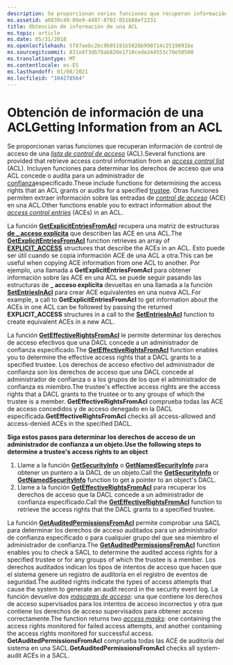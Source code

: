 ```yaml
---
description: Se proporcionan varias funciones que recuperan información de control de acceso de una lista de control de acceso (ACL).
ms.assetid: a0839c49-09e9-4407-8702-051b88ef2231
title: Obtención de información de una ACL
ms.topic: article
ms.date: 05/31/2018
ms.openlocfilehash: 5f87aebc2bc9b05191b5026b990714c2519091be
ms.sourcegitcommit: 831e8f3db78ab820e1710cede244553c70e50500
ms.translationtype: MT
ms.contentlocale: es-ES
ms.lasthandoff: 01/08/2021
ms.locfileid: "104278564"
---
```

# <a name="getting-information-from-an-acl"></a><span data-ttu-id="23169-103">Obtención de información de una ACL</span><span class="sxs-lookup"><span data-stu-id="23169-103">Getting Information from an ACL</span></span>

<span data-ttu-id="23169-104">Se proporcionan varias funciones que recuperan información de control de acceso de una [*lista de control de acceso*](/windows/desktop/SecGloss/a-gly) (ACL).</span><span class="sxs-lookup"><span data-stu-id="23169-104">Several functions are provided that retrieve access control information from an [*access control list*](/windows/desktop/SecGloss/a-gly) (ACL).</span></span> <span data-ttu-id="23169-105">Incluyen funciones para determinar los derechos de acceso que una ACL concede o audita para un administrador de [confianza](trustees.md)especificado.</span><span class="sxs-lookup"><span data-stu-id="23169-105">These include functions for determining the access rights that an ACL grants or audits for a specified [trustee](trustees.md).</span></span> <span data-ttu-id="23169-106">Otras funciones permiten extraer información sobre las entradas de [*control de acceso*](/windows/desktop/SecGloss/a-gly) (ACE) en una ACL.</span><span class="sxs-lookup"><span data-stu-id="23169-106">Other functions enable you to extract information about the [*access control entries*](/windows/desktop/SecGloss/a-gly) (ACEs) in an ACL.</span></span>

<span data-ttu-id="23169-107">La función [**GetExplicitEntriesFromAcl**](/windows/desktop/api/Aclapi/nf-aclapi-getexplicitentriesfromacla) recupera una matriz de estructuras [**de \_ acceso explícita**](/windows/desktop/api/AccCtrl/ns-accctrl-explicit_access_a) que describen las ACE en una ACL.</span><span class="sxs-lookup"><span data-stu-id="23169-107">The [**GetExplicitEntriesFromAcl**](/windows/desktop/api/Aclapi/nf-aclapi-getexplicitentriesfromacla) function retrieves an array of [**EXPLICIT\_ACCESS**](/windows/desktop/api/AccCtrl/ns-accctrl-explicit_access_a) structures that describe the ACEs in an ACL.</span></span> <span data-ttu-id="23169-108">Esto puede ser útil cuando se copia información ACE de una ACL a otra.</span><span class="sxs-lookup"><span data-stu-id="23169-108">This can be useful when copying ACE information from one ACL to another.</span></span> <span data-ttu-id="23169-109">Por ejemplo, una llamada a **GetExplicitEntriesFromAcl** para obtener información sobre las ACE en una ACL se puede seguir pasando las estructuras de **\_ acceso explícita** devueltas en una llamada a la función [**SetEntriesInAcl**](/windows/desktop/api/Aclapi/nf-aclapi-setentriesinacla) para crear ACE equivalentes en una nueva ACL.</span><span class="sxs-lookup"><span data-stu-id="23169-109">For example, a call to **GetExplicitEntriesFromAcl** to get information about the ACEs in one ACL can be followed by passing the returned **EXPLICIT\_ACCESS** structures in a call to the [**SetEntriesInAcl**](/windows/desktop/api/Aclapi/nf-aclapi-setentriesinacla) function to create equivalent ACEs in a new ACL.</span></span>

<span data-ttu-id="23169-110">La función [**GetEffectiveRightsFromAcl**](/windows/desktop/api/Aclapi/nf-aclapi-geteffectiverightsfromacla) le permite determinar los derechos de acceso efectivos que una DACL concede a un administrador de confianza especificado.</span><span class="sxs-lookup"><span data-stu-id="23169-110">The [**GetEffectiveRightsFromAcl**](/windows/desktop/api/Aclapi/nf-aclapi-geteffectiverightsfromacla) function enables you to determine the effective access rights that a DACL grants to a specified trustee.</span></span> <span data-ttu-id="23169-111">Los derechos de acceso efectivo del administrador de confianza son los derechos de acceso que una DACL concede al administrador de confianza o a los grupos de los que el administrador de confianza es miembro.</span><span class="sxs-lookup"><span data-stu-id="23169-111">The trustee's effective access rights are the access rights that a DACL grants to the trustee or to any groups of which the trustee is a member.</span></span> <span data-ttu-id="23169-112">**GetEffectiveRightsFromAcl** comprueba todas las ACE de acceso concedidos y de acceso denegado en la DACL especificada.</span><span class="sxs-lookup"><span data-stu-id="23169-112">**GetEffectiveRightsFromAcl** checks all access-allowed and access-denied ACEs in the specified DACL.</span></span>

<span data-ttu-id="23169-113">**Siga estos pasos para determinar los derechos de acceso de un administrador de confianza a un objeto.**</span><span class="sxs-lookup"><span data-stu-id="23169-113">**Use the following steps to determine a trustee's access rights to an object**</span></span>

1.  <span data-ttu-id="23169-114">Llame a la función [**GetSecurityInfo**](/windows/desktop/api/Aclapi/nf-aclapi-getsecurityinfo) o [**GetNamedSecurityInfo**](/windows/desktop/api/Aclapi/nf-aclapi-getnamedsecurityinfoa) para obtener un puntero a la DACL de un objeto.</span><span class="sxs-lookup"><span data-stu-id="23169-114">Call the [**GetSecurityInfo**](/windows/desktop/api/Aclapi/nf-aclapi-getsecurityinfo) or [**GetNamedSecurityInfo**](/windows/desktop/api/Aclapi/nf-aclapi-getnamedsecurityinfoa) function to get a pointer to an object's DACL.</span></span>
2.  <span data-ttu-id="23169-115">Llame a la función [**GetEffectiveRightsFromAcl**](/windows/desktop/api/Aclapi/nf-aclapi-geteffectiverightsfromacla) para recuperar los derechos de acceso que la DACL concede a un administrador de confianza especificado.</span><span class="sxs-lookup"><span data-stu-id="23169-115">Call the [**GetEffectiveRightsFromAcl**](/windows/desktop/api/Aclapi/nf-aclapi-geteffectiverightsfromacla) function to retrieve the access rights that the DACL grants to a specified trustee.</span></span>

<span data-ttu-id="23169-116">La función [**GetAuditedPermissionsFromAcl**](/windows/desktop/api/Aclapi/nf-aclapi-getauditedpermissionsfromacla) permite comprobar una SACL para determinar los derechos de acceso auditados para un administrador de confianza especificado o para cualquier grupo del que sea miembro el administrador de confianza.</span><span class="sxs-lookup"><span data-stu-id="23169-116">The [**GetAuditedPermissionsFromAcl**](/windows/desktop/api/Aclapi/nf-aclapi-getauditedpermissionsfromacla) function enables you to check a SACL to determine the audited access rights for a specified trustee or for any groups of which the trustee is a member.</span></span> <span data-ttu-id="23169-117">Los derechos auditados indican los tipos de intentos de acceso que hacen que el sistema genere un registro de auditoría en el registro de eventos de seguridad.</span><span class="sxs-lookup"><span data-stu-id="23169-117">The audited rights indicate the types of access attempts that cause the system to generate an audit record in the security event log.</span></span> <span data-ttu-id="23169-118">La función devuelve dos [*máscaras de acceso*](/windows/desktop/SecGloss/a-gly): una que contiene los derechos de acceso supervisados para los intentos de acceso incorrectos y otra que contiene los derechos de acceso supervisados para obtener acceso correctamente.</span><span class="sxs-lookup"><span data-stu-id="23169-118">The function returns two [*access masks*](/windows/desktop/SecGloss/a-gly): one containing the access rights monitored for failed access attempts, and another containing the access rights monitored for successful access.</span></span> <span data-ttu-id="23169-119">**GetAuditedPermissionsFromAcl** comprueba todas las ACE de auditoría del sistema en una SACL.</span><span class="sxs-lookup"><span data-stu-id="23169-119">**GetAuditedPermissionsFromAcl** checks all system-audit ACEs in a SACL.</span></span>

 

 
